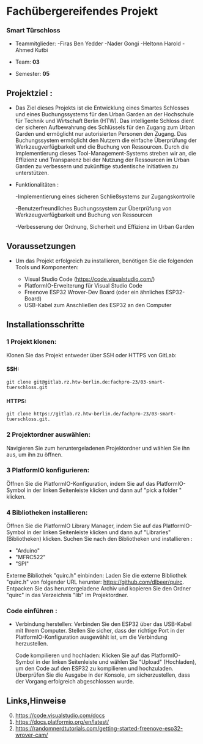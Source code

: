 # Fachübergereifendes Projekt
### Smart Türschloss

* Teammitglieder:
  -Firas Ben Yedder 
  -Nader Gongi
  -Heltonn Harold
  -Ahmed Kutbi 

* Team: **03**
* Semester: **05**

## Projektziel : 
* Das Ziel dieses Projekts ist die Entwicklung eines Smartes Schlosses und eines Buchungssystems für den Urban Garden an der Hochschule für Technik und Wirtschaft Berlin (HTW). Das intelligente Schloss dient der sicheren  Aufbewahrung des Schlüssels für den Zugang zum Urban Garden und ermöglicht nur autorisierten Personen den Zugang. Das Buchungssystem ermöglicht den Nutzern die einfache Überprüfung der Werkzeugverfügbarkeit und die Buchung von Ressourcen. Durch die Implementierung dieses Tool-Management-Systems streben wir an, die Effizienz und Transparenz bei der Nutzung der Ressourcen im Urban Garden zu verbessern und zukünftige studentische Initiativen zu unterstützen.

* Funktionalitäten : 

  -Implementierung eines sicheren Schließsystems zur Zugangskontrolle
 
  -Benutzerfreundliches Buchungssystem zur Überprüfung von Werkzeugverfügbarkeit und Buchung von Ressourcen

  -Verbesserung der Ordnung, Sicherheit und Effizienz im Urban Garden


## Voraussetzungen
 
* Um das Projekt erfolgreich zu installieren, benötigen Sie die folgenden Tools und Komponenten:

  + Visual Studio Code (https://code.visualstudio.com/)
  + PlatformIO-Erweiterung für Visual Studio Code
  + Freenove ESP32 Wrover-Dev Board (oder ein ähnliches ESP32-Board)
  + USB-Kabel zum Anschließen des ESP32 an den Computer

## Installationsschritte
### 1 Projekt klonen: 
Klonen Sie das Projekt entweder über SSH oder HTTPS von GitLab:

#### SSH:
```
git clone git@gitlab.rz.htw-berlin.de:fachpro-23/03-smart-tuerschloss.git
```

#### HTTPS:
```
git clone https://gitlab.rz.htw-berlin.de/fachpro-23/03-smart-tuerschloss.git.

```

### 2 Projektordner auswählen:

 Navigieren Sie zum heruntergeladenen Projektordner und wählen Sie ihn aus, um ihn zu öffnen.

### 3 PlatformIO konfigurieren:

Öffnen Sie die PlatformIO-Konfiguration, indem Sie auf das PlatformIO-Symbol in der linken Seitenleiste klicken und dann auf "pick a folder " klicken.

### 4 Bibliotheken installieren:

 Öffnen Sie die PlatformIO Library Manager, indem Sie auf das PlatformIO-Symbol in der linken Seitenleiste klicken und dann auf "Libraries" (Bibliotheken) klicken. 
Suchen Sie nach den Bibliotheken und installieren : 
 + "Arduino" 
 + "MFRC522" 
 + "SPI" 

  Externe Bibliothek "quirc.h" einbinden: Laden Sie die externe Bibliothek "quirc.h" von folgender URL herunter: https://github.com/dlbeer/quirc. Entpacken Sie das heruntergeladene Archiv und kopieren Sie den Ordner "quirc" in das Verzeichnis "lib" im Projektordner.

### Code einführen : 
* Verbindung herstellen: Verbinden Sie den ESP32 über das USB-Kabel mit Ihrem Computer. Stellen Sie sicher, dass der richtige Port in der PlatformIO-Konfiguration ausgewählt ist, um die Verbindung herzustellen.

  Code kompilieren und hochladen: Klicken Sie auf das PlatformIO-Symbol in der linken Seitenleiste und wählen Sie "Upload" (Hochladen), um den Code auf den ESP32 zu kompilieren und hochzuladen. Überprüfen Sie die Ausgabe in der Konsole, um sicherzustellen, dass der Vorgang erfolgreich abgeschlossen wurde.

## Links,Hinweise 
  0. https://code.visualstudio.com/docs 
  1. https://docs.platformio.org/en/latest/ 
  2. https://randomnerdtutorials.com/getting-started-freenove-esp32-wrover-cam/

